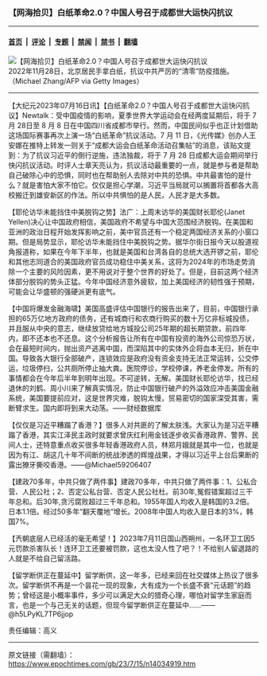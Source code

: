 ### 【网海拾贝】白纸革命2.0？中国人号召于成都世大运快闪抗议

---

#### [首页](../../../..?n14034919) &nbsp;|&nbsp; [评论](../../../../../epoch-comment?n14034919) &nbsp;|&nbsp; [专题](../../../../../epoch-special?n14034919) &nbsp;|&nbsp; [禁闻](../../../../../epoch-news?n14034919) &nbsp;|&nbsp; [禁书](../../../../../books?n14034919) &nbsp;|&nbsp; [翻墙](https://github.com/gfw-breaker/nogfw/blob/master/README.md?n14034919)


<div><img alt="【网海拾贝】白纸革命2.0？中国人号召于成都世大运快闪抗议" class="attachment-djy_600_400 size-djy_600_400 wp-post-image" src="https://i.epochtimes.com/assets/uploads/2022/11/id13875785-162428.jpeg"/>
<div class="caption">
 2022年11月28日，北京居民手拿白纸，抗议中共严厉的“清零”防疫措施。（Michael Zhang/AFP via Getty Images）
</div></div><hr/><div class="post_content" id="artbody" itemprop="articleBody">
 <!-- article content begin -->
 <p>
  【大纪元2023年07月16日讯】【白纸革命2.0？中国人号召于成都世大运快闪抗议】Newtalk：受中国疫情的影响，夏季世界大学运动会在经两度延期后，将于 7 月 28日至 8 月 8 日在中国四川省成都市举行。然而，中国民间似乎也正计划借助这场国际赛事再次上演一场“白纸革命”抗议活动。7 月 11 日，《光传媒》创办人王安娜在推特上转发一则关于“成都大运会白纸革命活动召集帖”的消息，该贴文提到：为了抗议习近平的倒行逆施，违法独裁，将于 7 月 28 日成都大运会期间举行快闪抗议活动。时评人士章天亮认为，抗议活动最重要的一点，就是参与者是帮助自己破除心中的恐惧，同时也在帮助别人去除对中共的恐惧。中共最害怕的是什么？就是害怕大家不怕它。仅仅是担心学潮，习近平当局就可以搁置将首都各大高校搬迁到雄安新区的作法。所以中共惧怕的是人民，人民才是大多数。
 </p>
 <p>
  【耶伦访华未能挡住中美脱钩之势】法广：上周末访华的美国财长耶伦(Janet Yellen)决心让中国政府相信，美国政府不希望与中国大范围经济脱钩。在美国和亚洲的政治日程开始发挥影响之前，美中官员还有一个稳定两国经济关系的小窗口期。但是局势显示，耶伦访华未能挡住中美脱钩之势。据华尔街日报今天以股道视角报道称，如果在今年下半年，也就是美国和台湾各自的总统大选开锣之前，耶伦和其他志同道合的美国政府官员成功稳住中美关系，这将为2024年的市场走势消除一个主要的风险因素，更不用说对于整个世界的好处了。但是，目前这两个经济体部分脱钩的势头正猛。今年中国经济意外疲软，加上美国经济的韧性强于预期，可能会让华盛顿的强硬派更有底气。
 </p>
 <p>
  【中国将爆发金融海啸】美国高盛评估中国银行的报告出来了，目前，中国银行承担的65万亿地方政府的债务，还有城商行和农商行购买的数十万亿非标城投债，并且服从中央的意志，继续放贷给地方城投公司25年期的超长期贷款，前四年内，即不还本也不还息。这个分析报告让所有在中国有投资的海外公司惊恐万状，会在最短时间内，抛出资产逃离中国，而深陷其中的实体外企将血本无归，折在中国。导致各大银行全部破产，连锁效应是政府没有资金支持无法正常运转，公交停运，垃圾停扫，公共厕所停止抽大粪。医院停诊，学校停课，养老金停发。所有的事情都会在今年后半年到明年出现。不可逆转，无解。美国财长耶伦访华，找已经退休的刘鹤、周小川来了解真实情况，防止中国银行破产的外溢效应冲击美国金融系统，美国要提前应对，这是世界灾难，脱钩太慢，贸易密切的国家深受其害，需断臂求生。国内即将到来大动荡。——财经数据库
 </p>
 <p>
  【仅仅是习近平糟蹋了香港？】很多人对共匪的了解太肤浅。大家认为是习近平糟蹋了香港，其实江泽民主政时就要求曾庆红利用金钱逐步收买香港政界、警界、民间人士，还特意重点收买很多年轻香港政府人员，林郑月娥就是其中一位，也就是因为有江、胡这几十年不间断的统战渗透的辉煌战果，才得以习近平上台后果断的露出獠牙撕咬香港。——@Michael59206407
 </p>
 <p>
  【建政70多年，中共只做了两件事】建政70多年，中共只做了两件事：1、公私合营、人民公社；2、否定公私台营、否定人民公社杜。前30年,冤假错案超过三干年总和。后30年,贪污腐败超过三千年总和。1955年国人均收入是韩国的3.2倍。日本1.1倍。经过50多年“翻天覆地“增长。2008年中国人均收入是日本的3%，韩国7%。
 </p>
 <p>
  【兲朝底层人已经活的毫无希望！】2023年7月11日国山西朔州，一名环卫工因5元罚款杀害队长！连环卫工还要被罚款，这也太没人性了吧？！不给别人留退路的人就是不给自己留活路。
 </p>
 <p>
  【留学断供正在蔓延中】留学断供，这一年多，已经来回在社交媒体上热议了很多次。留学断供不再是一个昙花一现的现象，大有成为一个长盛不衰“元话题”的趋势；曾经这是小概率事件，多少可以满足大众的猎奇心理，哪怕对留学生家庭而言，也是一个与己无关的话题，但现今留学断供正在蔓延中……——@h5LPyKL7TP6jjop
 </p>
 <p>
  责任编辑：高义
 </p>
 <!-- article content end -->
 <div id="below_article_ad">
 </div>
</div>


---

原文链接（需翻墙）：https://www.epochtimes.com/gb/23/7/15/n14034919.htm